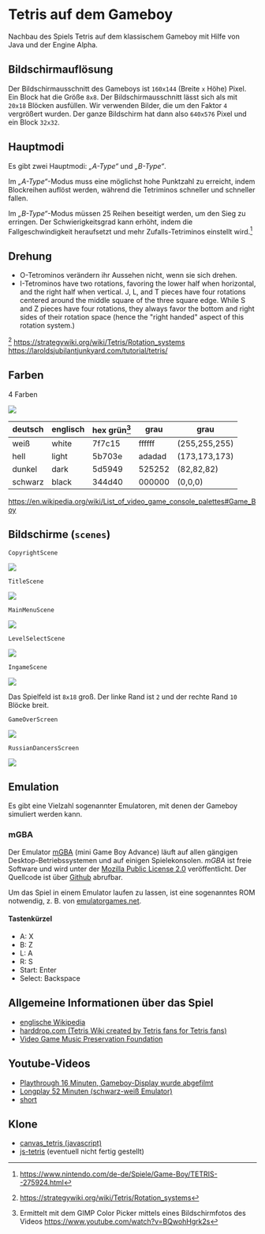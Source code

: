 # Tetris auf dem Gameboy

Nachbau des Spiels Tetris auf dem klassischem Gameboy mit Hilfe von Java und
der Engine Alpha.

## Bildschirmauflösung

Der Bildschirmausschnitt des Gameboys ist `160x144` (Breite `x` Höhe)
Pixel. Ein Block hat die Größe `8x8`. Der Bildschirmausschnitt lässt
sich als mit `20x18` Blöcken ausfüllen. Wir verwenden Bilder, die um den
Faktor `4` vergrößert wurden. Der ganze Bildschirm hat dann also
`640x576` Pixel und ein Block `32x32`.

## Hauptmodi

Es gibt zwei Hauptmodi: _„A-Type“_ und _„B-Type“_.

Im _„A-Type“_-Modus muss eine möglichst hohe Punktzahl zu erreicht, indem
Blockreihen auflöst werden, während die Tetriminos schneller und
schneller fallen.

Im _„B-Type“_-Modus müssen 25 Reihen beseitigt werden, um den Sieg
zu erringen. Der Schwierigkeitsgrad kann erhöht, indem
die Fallgeschwindigkeit heraufsetzt und mehr Zufalls-Tetriminos
einstellt wird.[^nitendo.com]

## Drehung

* O-Tetrominos verändern ihr Aussehen nicht, wenn sie sich drehen.
* I-Tetrominos have two rotations, favoring the lower half when horizontal, and the right half when vertical.
    J, L, and T pieces have four rotations centered around the middle square of the three square edge.
    While S and Z pieces have four rotations, they always favor the bottom and right sides of their rotation space (hence the "right handed" aspect of this rotation system.)

[^strategywiki.org] https://strategywiki.org/wiki/Tetris/Rotation_systems
https://laroldsjubilantjunkyard.com/tutorial/tetris/

## Farben

4 Farben

![](https://github.com/Josef-Friedrich/tetris-like-game/blob/main/misc/graphics/Colors.svg)

| deutsch | englisch | hex grün[^gimp-color-picker] | grau | grau |
|---------|-------|--------|----|-----|
| weiß    | white | 7f7c15 | ffffff | (255,255,255) |
| hell    | light | 5b703e | adadad | (173,173,173) |
| dunkel  | dark  | 5d5949 | 525252 | (82,82,82) |
| schwarz | black | 344d40 | 000000 | (0,0,0) |

https://en.wikipedia.org/wiki/List_of_video_game_console_palettes#Game_Boy

## Bildschirme (`scenes`)

`CopyrightScene`

![](https://github.com/Josef-Friedrich/tetris-like-game/blob/main/misc/graphics/screenshots/CopyrightScreen.png)

`TitleScene`

![](https://github.com/Josef-Friedrich/tetris-like-game/blob/main/misc/graphics/screenshots/TitleScreen.png)

`MainMenuScene`

![](https://github.com/Josef-Friedrich/tetris-like-game/blob/main/misc/graphics/screenshots/MainMenuScreen.png)

`LevelSelectScene`

![](https://github.com/Josef-Friedrich/tetris-like-game/blob/main/misc/graphics/screenshots/LevelSelectScreen.png)

`IngameScene`

![](https://github.com/Josef-Friedrich/tetris-like-game/blob/main/misc/graphics/screenshots/IngameScreen.png)


Das Spielfeld ist `8x18` groß. Der linke Rand ist `2` und der rechte
Rand `10` Blöcke breit.

`GameOverScreen`

![](https://github.com/Josef-Friedrich/tetris-like-game/blob/main/misc/graphics/screenshots/GameOverScreen.png)

`RussianDancersScreen`

![](https://github.com/Josef-Friedrich/tetris-like-game/blob/main/misc/graphics/screenshots/RussianDancersScreen.gif)

## Emulation

Es gibt eine Vielzahl sogenannter Emulatoren, mit denen der Gameboy
simuliert werden kann.

### mGBA

Der Emulator
[mGBA](https://mgba.io/downloads.html) (mini Game Boy Advance) läuft auf
allen gängigen Desktop-Betriebssystemen und auf einigen Spielekonsolen.
_mGBA_ ist freie Software und wird unter der [Mozilla Public License
2.0](https://github.com/mgba-emu/mgba/blob/master/LICENSE)
veröffentlicht. Der Quellcode ist über
[Github](https://github.com/mgba-emu/mgba) abrufbar.

Um das Spiel in einem Emulator laufen zu lassen, ist eine sogenanntes
ROM notwendig, z. B. von
[emulatorgames.net](https://www.emulatorgames.net/roms/gameboy/tetris-jue-v11/).

#### Tastenkürzel

- A: X
- B: Z
- L: A
- R: S
- Start: Enter
- Select: Backspace

## Allgemeine Informationen über das Spiel

- [englische Wikipedia](<https://en.wikipedia.org/wiki/Tetris_(Game_Boy_video_game)>)
- [harddrop.com (Tetris Wiki created by Tetris fans for Tetris fans)](https://harddrop.com/wiki/Tetris_%28Game_Boy%29)
- [Video Game Music Preservation Foundation](<http://www.vgmpf.com/Wiki/index.php?title=Tetris_(GB)>)

## Youtube-Videos

- [Playthrough 16 Minuten, Gameboy-Display wurde abgefilmt](https://www.youtube.com/watch?v=BQwohHgrk2s)
- [Longplay 52 Minuten (schwarz-weiß Emulator)](https://www.youtube.com/watch?v=VNbo1AGqKrI)
- [short](https://www.youtube.com/shorts/30vVpKAMu6g)

## Klone

- [canvas_tetris (javascript)](https://github.com/andyp123/canvas_tetris)
- [js-tetris](https://github.com/az23/js-tetris) (eventuell nicht fertig gestellt)

[^nitendo.com]: https://www.nintendo.com/de-de/Spiele/Game-Boy/TETRIS--275924.html
[^gimp-color-picker]: Ermittelt mit dem GIMP Color Picker mittels eines Bildschirmfotos des Videos https://www.youtube.com/watch?v=BQwohHgrk2s
[^strategywiki.org]: https://strategywiki.org/wiki/Tetris/Rotation_systems
